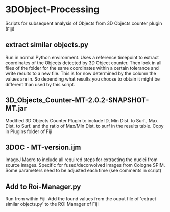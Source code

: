 # 3DObject-Processing
Scripts for subsequent analysis of Objects from 3D Objects counter plugin (Fiji)

## extract similar objects.py
Run in normal Python environment. Uses a reference timepoint to extract coordinates of the Objects detected by 3D Object counter. Then look in all files of the folder for the same coordinates within a certain tolerance and write results to a new file. This is for now determined by the column the values are in. So depending what results you choose to obtain it might be different than used by this script.

## 3D_Objects_Counter-MT-2.0.2-SNAPSHOT-MT.jar
Modified 3D Objects Counter Plugin to include ID, Min Dist. to Surf., Max Dist. to Surf. and the ratio of Max/Min Dist. to surf in the results table. Copy in Plugins folder of Fiji

## 3DOC - MT-version.ijm
ImageJ Macro to include all required steps for extracting the nuclei from source images. Specific for fused/deconvolved images from Cologne SPIM. Some parameters need to be adjusted each time (see comments in script)

## Add to Roi-Manager.py
Run from within Fiji. Add the found values from the ouput file of 'extract similar objects.py' to the ROI Manager of Fiji
